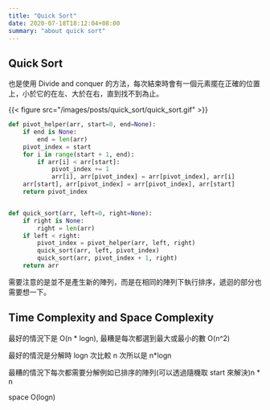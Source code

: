 ```yaml
---
title: "Quick Sort"
date: 2020-07-18T18:12:04+08:00
summary: "about quick sort"
---
```


## Quick Sort

也是使用 Divide and conquer 的方法，每次結束時會有一個元素擺在正確的位置上，小於它的在左、大於在右，直到找不到為止。

{{< figure src="/images/posts/quick_sort/quick_sort.gif" >}}

```python
def pivot_helper(arr, start=0, end=None):
    if end is None:
        end = len(arr)
    pivot_index = start
    for i in range(start + 1, end):
        if arr[i] < arr[start]:
            pivot_index += 1
            arr[i], arr[pivot_index] = arr[pivot_index], arr[i]
    arr[start], arr[pivot_index] = arr[pivot_index], arr[start]
    return pivot_index


def quick_sort(arr, left=0, right=None):
    if right is None:
        right = len(arr)
    if left < right:
        pivot_index = pivot_helper(arr, left, right)
        quick_sort(arr, left, pivot_index)
        quick_sort(arr, pivot_index + 1, right)
    return arr

```

需要注意的是並不是產生新的陣列，而是在相同的陣列下執行排序，遞迴的部分也需要想一下。

## Time Complexity and Space Complexity

最好的情況下是 O(n \* logn), 最糟是每次都選到最大或最小的數 O(n^2)

最好的情況是分解時 logn 次比較 n 次所以是 n\*logn

最糟的情況下每次都需要分解例如已排序的陣列(可以透過隨機取 start 來解決)n \* n

space O(logn)
